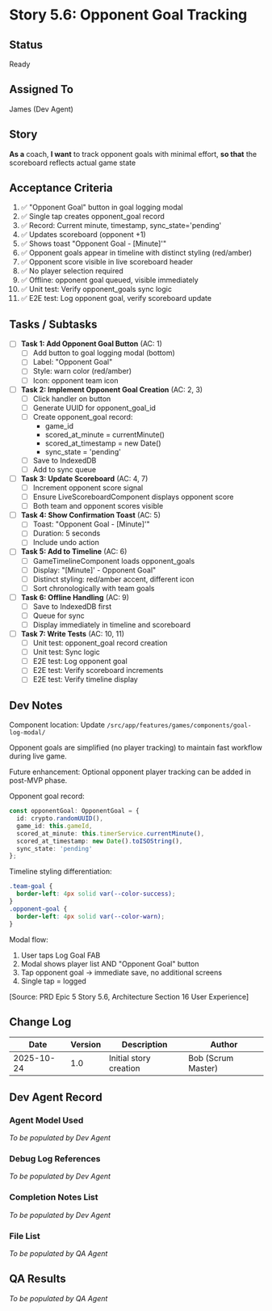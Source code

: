 # Story 5.6: Opponent Goal Tracking

## Status
Ready

## Assigned To
James (Dev Agent)

## Story
**As a** coach,
**I want** to track opponent goals with minimal effort,
**so that** the scoreboard reflects actual game state

## Acceptance Criteria
1. ✅ "Opponent Goal" button in goal logging modal
2. ✅ Single tap creates opponent_goal record
3. ✅ Record: Current minute, timestamp, sync_state='pending'
4. ✅ Updates scoreboard (opponent +1)
5. ✅ Shows toast "Opponent Goal - [Minute]'"
6. ✅ Opponent goals appear in timeline with distinct styling (red/amber)
7. ✅ Opponent score visible in live scoreboard header
8. ✅ No player selection required
9. ✅ Offline: opponent goal queued, visible immediately
10. ✅ Unit test: Verify opponent_goals sync logic
11. ✅ E2E test: Log opponent goal, verify scoreboard update

## Tasks / Subtasks

- [ ] **Task 1: Add Opponent Goal Button** (AC: 1)
  - [ ] Add button to goal logging modal (bottom)
  - [ ] Label: "Opponent Goal"
  - [ ] Style: warn color (red/amber)
  - [ ] Icon: opponent team icon

- [ ] **Task 2: Implement Opponent Goal Creation** (AC: 2, 3)
  - [ ] Click handler on button
  - [ ] Generate UUID for opponent_goal_id
  - [ ] Create opponent_goal record:
    - game_id
    - scored_at_minute = currentMinute()
    - scored_at_timestamp = new Date()
    - sync_state = 'pending'
  - [ ] Save to IndexedDB
  - [ ] Add to sync queue

- [ ] **Task 3: Update Scoreboard** (AC: 4, 7)
  - [ ] Increment opponent score signal
  - [ ] Ensure LiveScoreboardComponent displays opponent score
  - [ ] Both team and opponent scores visible

- [ ] **Task 4: Show Confirmation Toast** (AC: 5)
  - [ ] Toast: "Opponent Goal - [Minute]'"
  - [ ] Duration: 5 seconds
  - [ ] Include undo action

- [ ] **Task 5: Add to Timeline** (AC: 6)
  - [ ] GameTimelineComponent loads opponent_goals
  - [ ] Display: "[Minute]' - Opponent Goal"
  - [ ] Distinct styling: red/amber accent, different icon
  - [ ] Sort chronologically with team goals

- [ ] **Task 6: Offline Handling** (AC: 9)
  - [ ] Save to IndexedDB first
  - [ ] Queue for sync
  - [ ] Display immediately in timeline and scoreboard

- [ ] **Task 7: Write Tests** (AC: 10, 11)
  - [ ] Unit test: opponent_goal record creation
  - [ ] Unit test: Sync logic
  - [ ] E2E test: Log opponent goal
  - [ ] E2E test: Verify scoreboard increments
  - [ ] E2E test: Verify timeline display

## Dev Notes

Component location: Update `/src/app/features/games/components/goal-log-modal/`

Opponent goals are simplified (no player tracking) to maintain fast workflow during live game.

Future enhancement: Optional opponent player tracking can be added in post-MVP phase.

Opponent goal record:
```typescript
const opponentGoal: OpponentGoal = {
  id: crypto.randomUUID(),
  game_id: this.gameId,
  scored_at_minute: this.timerService.currentMinute(),
  scored_at_timestamp: new Date().toISOString(),
  sync_state: 'pending'
};
```

Timeline styling differentiation:
```css
.team-goal {
  border-left: 4px solid var(--color-success);
}
.opponent-goal {
  border-left: 4px solid var(--color-warn);
}
```

Modal flow:
1. User taps Log Goal FAB
2. Modal shows player list AND "Opponent Goal" button
3. Tap opponent goal → immediate save, no additional screens
4. Single tap = logged

[Source: PRD Epic 5 Story 5.6, Architecture Section 16 User Experience]

## Change Log

| Date | Version | Description | Author |
|------|---------|-------------|---------|
| 2025-10-24 | 1.0 | Initial story creation | Bob (Scrum Master) |

## Dev Agent Record

### Agent Model Used
_To be populated by Dev Agent_

### Debug Log References
_To be populated by Dev Agent_

### Completion Notes List
_To be populated by Dev Agent_

### File List
_To be populated by QA Agent_

## QA Results
_To be populated by QA Agent_
